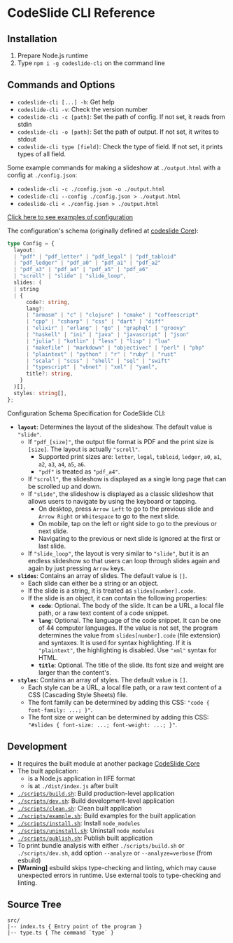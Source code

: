 # CodeSlide CLI Reference

## Installation
1. Prepare Node.js runtime
2. Type `npm i -g codeslide-cli` on the command line

## Commands and Options
- `codeslide-cli [...] -h`: Get help
- `codeslide-cli -v`: Check the version number
- `codeslide-cli -c [path]`: Set the path of config. If not set, it reads from stdin
- `codeslide-cli -o [path]`: Set the path of output. If not set, it writes to stdout
- `codeslide-cli type [field]`: Check the type of field. If not set, it prints types of all field.

Some example commands for making a slideshow at `./output.html` with a config at `./config.json`:
- `codeslide-cli -c ./config.json -o ./output.html`
- `codeslide-cli --config ./config.json > ./output.html`
- `codeslide-cli < ./config.json > ./output.html`

[Click here to see examples of configuration](https://github.com/AsherJingkongChen/codeslide/tree/main/packages/cli/example/)

The configuration's schema (originally defined at [codeslide Core](https://github.com/AsherJingkongChen/codeslide/blob/main/packages/core/src/common/config.ts)):
```typescript
type Config = {
  layout:
  | "pdf" | "pdf_letter" | "pdf_legal" | "pdf_tabloid"
  | "pdf_ledger" | "pdf_a0" | "pdf_a1" | "pdf_a2"
  | "pdf_a3" | "pdf_a4" | "pdf_a5" | "pdf_a6"
  | "scroll" | "slide" | "slide_loop",
  slides: (
  | string
  | {
      code?: string,
      lang?:
      | "armasm" | "c" | "clojure" | "cmake" | "coffeescript"
      | "cpp" | "csharp" | "css" | "dart" | "diff"
      | "elixir" | "erlang" | "go" | "graphql" | "groovy"
      | "haskell" | "ini" | "java" | "javascript" | "json"
      | "julia" | "kotlin" | "less" | "lisp" | "lua"
      | "makefile" | "markdown" | "objectivec" | "perl" | "php"
      | "plaintext" | "python" | "r" | "ruby" | "rust"
      | "scala" | "scss" | "shell" | "sql" | "swift"
      | "typescript" | "vbnet" | "xml" | "yaml",
      title?: string,
    }
  )[],
  styles: string[],
};
```

Configuration Schema Specification for CodeSlide CLI:
- **`layout`**: Determines the layout of the slideshow. The default value is `"slide"`.
  - If `"pdf_[size]"`, the output file format is PDF and the print size is `[size]`. The layout is actually `"scroll"`.
    - Supported print sizes are: `letter`, `legal`, `tabloid`, `ledger`, `a0`, `a1`, `a2`, `a3`, `a4`, `a5`, `a6`.
    - `"pdf"` is treated as `"pdf_a4"`.
  - If `"scroll"`, the slideshow is displayed as a single long page that can be scrolled up and down.
  - If `"slide"`, the slideshow is displayed as a classic slideshow that allows users to navigate by using the keyboard or tapping.
    - On desktop, press `Arrow Left` to go to the previous slide and `Arrow Right` or `Whitespace` to go to the next slide.
    - On mobile, tap on the left or right side to go to the previous or next slide.
    - Navigating to the previous or next slide is ignored at the first or last slide.
  - If `"slide_loop"`, the layout is very similar to `"slide"`, but it is an endless slideshow so that users can loop through slides again and again by just pressing `Arrow` keys.
- **`slides`**: Contains an array of slides. The default value is `[]`.
  - Each slide can either be a string or an object.
  - If the slide is a string, it is treated as `slides[number].code`.
  - If the slide is an object, it can contain the following properties:
    - **`code`**: Optional. The body of the slide. It can be a URL, a local file path, or a raw text content of a code snippet.
    - **`lang`**: Optional. The language of the code snippet. It can be one of 44 computer languages. If the value is not set, the program determines the value from `slides[number].code` (file extension) and syntaxes. It is used for syntax highlighting. If it is `"plaintext"`, the highlighting is disabled. Use `"xml"` syntax for HTML.
    - **`title`**: Optional. The title of the slide. Its font size and weight are larger than the content's.
- **`styles`**: Contains an array of styles. The default value is `[]`.
  - Each style can be a URL, a local file path, or a raw text content of a CSS (Cascading Style Sheets) file.
  - The font family can be determined by adding this CSS: `"code { font-family: ...; }"`.
  - The font size or weight can be determined by adding this CSS: `"#slides { font-size: ...; font-weight: ...; }"`.

## Development
- It requires the built module at another package [CodeSlide Core](https://github.com/AsherJingkongChen/codeslide/tree/main/packages/core/)
- The built application:
  - is a Node.js application in IIFE format
  - is at `./dist/index.js` after built
- [`./scripts/build.sh`](https://github.com/AsherJingkongChen/codeslide/blob/main/packages/cli/scripts/build.sh): Build production-level application
- [`./scripts/dev.sh`](https://github.com/AsherJingkongChen/codeslide/blob/main/packages/cli/scripts/dev.sh): Build development-level application
- [`./scripts/clean.sh`](https://github.com/AsherJingkongChen/codeslide/blob/main/packages/cli/scripts/clean.sh): Clean built application
- [`./scripts/example.sh`](https://github.com/AsherJingkongChen/codeslide/blob/main/packages/cli/scripts/example.sh): Build examples for the built application
- [`./scripts/install.sh`](https://github.com/AsherJingkongChen/codeslide/blob/main/packages/cli/scripts/install.sh): Install `node_modules`
- [`./scripts/uninstall.sh`](https://github.com/AsherJingkongChen/codeslide/blob/main/packages/cli/scripts/uninstall.sh): Uninstall `node_modules`
- [`./scripts/publish.sh`](https://github.com/AsherJingkongChen/codeslide/blob/main/packages/cli/scripts/publish.sh): Publish built application
- To print bundle analysis with either `./scripts/build.sh` or `./scripts/dev.sh`, add option `--analyze` or `--analyze=verbose` (from esbuild)
- **[Warning]** esbuild skips type-checking and linting, which may cause unexpected errors in runtime. Use external tools to type-checking and linting.

## Source Tree
```
src/
|-- index.ts { Entry point of the program }
|-- type.ts { The command `type` }
```
